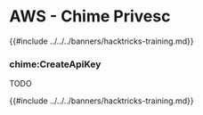 # AWS - Chime Privesc

{{#include ../../../banners/hacktricks-training.md}}

### chime:CreateApiKey

TODO

{{#include ../../../banners/hacktricks-training.md}}






